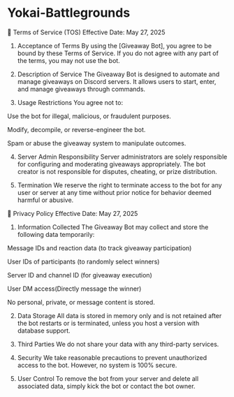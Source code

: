 # Yokai-Battlegrounds
📄 Terms of Service (TOS)
Effective Date: May 27, 2025

1. Acceptance of Terms
By using the [Giveaway Bot], you agree to be bound by these Terms of Service. If you do not agree with any part of the terms, you may not use the bot.

2. Description of Service
The Giveaway Bot is designed to automate and manage giveaways on Discord servers. It allows users to start, enter, and manage giveaways through commands.

3. Usage Restrictions
You agree not to:

Use the bot for illegal, malicious, or fraudulent purposes.

Modify, decompile, or reverse-engineer the bot.

Spam or abuse the giveaway system to manipulate outcomes.

4. Server Admin Responsibility
Server administrators are solely responsible for configuring and moderating giveaways appropriately. The bot creator is not responsible for disputes, cheating, or prize distribution.

5. Termination
We reserve the right to terminate access to the bot for any user or server at any time without prior notice for behavior deemed harmful or abusive.

📄 Privacy Policy
Effective Date: May 27, 2025

1. Information Collected
The Giveaway Bot may collect and store the following data temporarily:

Message IDs and reaction data (to track giveaway participation)

User IDs of participants (to randomly select winners)

Server ID and channel ID (for giveaway execution)

User DM access(Directly message the winner)

No personal, private, or message content is stored.

2. Data Storage
All data is stored in memory only and is not retained after the bot restarts or is terminated, unless you host a version with database support.

3. Third Parties
We do not share your data with any third-party services.

4. Security
We take reasonable precautions to prevent unauthorized access to the bot. However, no system is 100% secure.

5. User Control
To remove the bot from your server and delete all associated data, simply kick the bot or contact the bot owner.
